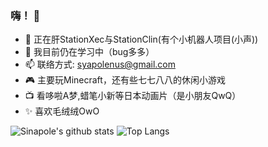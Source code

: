 ### 嗨！ 👋
- 🔭 正在肝StationXec与StationClin(有个小机器人项目(小声))
- 🌱 我目前仍在学习中（bug多多）
- 📫 联络方式: syapolenus@gmail.com
- 🎮 主要玩Minecraft，还有些七七八八的休闲小游戏
- 📺 看哆啦A梦,蜡笔小新等日本动画片（是小朋友QwQ）
- ✨ 喜欢毛绒绒OwO

![Sinapole's github stats](https://github-readme-stats.vercel.app/api?username=Sinapole&show_icons=true)
![Top Langs](https://github-readme-stats.vercel.app/api/top-langs/?username=Sinapole&layout=compact)
